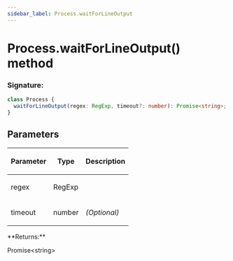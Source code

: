 ```yaml
---
sidebar_label: Process.waitForLineOutput
---
```


# Process.waitForLineOutput() method

### Signature:

```typescript
class Process {
  waitForLineOutput(regex: RegExp, timeout?: number): Promise<string>;
}
```

## Parameters

<table><thead><tr><th>

Parameter

</th><th>

Type

</th><th>

Description

</th></tr></thead>
<tbody><tr><td>

regex

</td><td>

RegExp

</td><td>

</td></tr>
<tr><td>

timeout

</td><td>

number

</td><td>

_(Optional)_

</td></tr>
</tbody></table>
**Returns:**

Promise&lt;string&gt;

